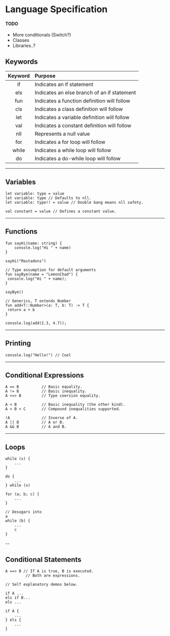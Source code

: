 # Language Specification

#### TODO
- More conditionals (Switch?)
- Classes
- Libraries..?

## Keywords

|  Keyword  | Purpose                                     |
|:---------:|:--------------------------------------------|
|    if     | Indicates an if statement                   |
|    els    | Indicates an else branch of an if statement |
|    fun    | Indicates a function definition will follow |
|    cls    | Indicates a class definition will follow    |
|    let    | Indicates a variable definition will follow |
|    val    | Indicates a constant definition will follow |
|    nll    | Represents a null value                     |
|    for    | Indicates a for loop will follow            |
|   while   | Indicates a while loop will follow          |
|    do     | Indicates a do-while loop will follow       |

---

## Variables
```hyperion
let variable: type = value
let variable: type // Defaults to nll.
let variable: type!! = value // Double bang means nll safety.

val constant = value // Defines a constant value.
```

---

## Functions

```hyperion
fun sayHi(name: string) {
    console.log("Hi " + name)
}

sayHi("Mastadons")

// Type assumption for default arguments
fun sayBye(name = "LemonChad") {
 console.log("Hi " + name);
}

sayBye()

// Generics, T extends Number
fun add<T::Number>(a: T, b: T) -> T {
 return a + b
}

console.log(add(2.3, 4.7));
```

---

## Printing
```hyperion
console.log("Hello!") // Cool
```

---

## Conditional Expressions

```hyperion
A == B          // Basic equality.
A != B          // Basic inequality.
A <=> B         // Type coersion equality.

A < B           // Basic inequality (the other kind).
A < B < C       // Compound inequalities supported.

!A              // Inverse of A.
A || B          // A or B.
A && B          // A and B.
```

---

## Loops

```hyperion
while (x) {
    ...
}

do {
    ...
} while (x)

for (a; b; c) {
    ...
}

// Desugars into
a
while (b) {
    ...
    c
}
```

--

## Conditional Statements

```hyperion
A ==> B // If A is true, B is executed.
         // Both are expressions.

// Self explanatory demos below.

if A ...
els if B...
els ...

if A {
    ...
} els {
    ...
}
```
